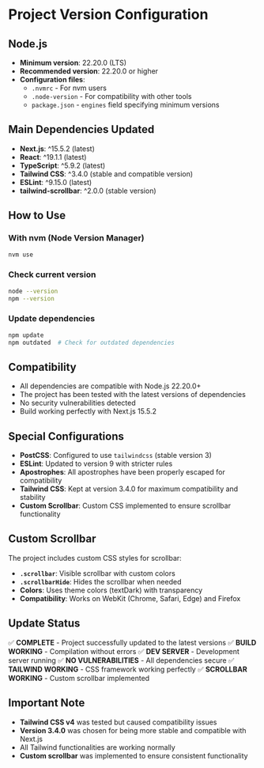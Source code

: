 # Project Version Configuration

## Node.js
- **Minimum version**: 22.20.0 (LTS)
- **Recommended version**: 22.20.0 or higher
- **Configuration files**:
  - `.nvmrc` - For nvm users
  - `.node-version` - For compatibility with other tools
  - `package.json` - `engines` field specifying minimum versions

## Main Dependencies Updated
- **Next.js**: ^15.5.2 (latest)
- **React**: ^19.1.1 (latest)
- **TypeScript**: ^5.9.2 (latest)
- **Tailwind CSS**: ^3.4.0 (stable and compatible version)
- **ESLint**: ^9.15.0 (latest)
- **tailwind-scrollbar**: ^2.0.0 (stable version)

## How to Use

### With nvm (Node Version Manager)
```bash
nvm use
```

### Check current version
```bash
node --version
npm --version
```

### Update dependencies
```bash
npm update
npm outdated  # Check for outdated dependencies
```

## Compatibility
- All dependencies are compatible with Node.js 22.20.0+
- The project has been tested with the latest versions of dependencies
- No security vulnerabilities detected
- Build working perfectly with Next.js 15.5.2

## Special Configurations
- **PostCSS**: Configured to use `tailwindcss` (stable version 3)
- **ESLint**: Updated to version 9 with stricter rules
- **Apostrophes**: All apostrophes have been properly escaped for compatibility
- **Tailwind CSS**: Kept at version 3.4.0 for maximum compatibility and stability
- **Custom Scrollbar**: Custom CSS implemented to ensure scrollbar functionality

## Custom Scrollbar
The project includes custom CSS styles for scrollbar:
- **`.scrollbar`**: Visible scrollbar with custom colors
- **`.scrollbarHide`**: Hides the scrollbar when needed
- **Colors**: Uses theme colors (textDark) with transparency
- **Compatibility**: Works on WebKit (Chrome, Safari, Edge) and Firefox

## Update Status
✅ **COMPLETE** - Project successfully updated to the latest versions
✅ **BUILD WORKING** - Compilation without errors
✅ **DEV SERVER** - Development server running
✅ **NO VULNERABILITIES** - All dependencies secure
✅ **TAILWIND WORKING** - CSS framework working perfectly
✅ **SCROLLBAR WORKING** - Custom scrollbar implemented

## Important Note
- **Tailwind CSS v4** was tested but caused compatibility issues
- **Version 3.4.0** was chosen for being more stable and compatible with Next.js
- All Tailwind functionalities are working normally
- **Custom scrollbar** was implemented to ensure consistent functionality 